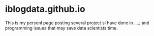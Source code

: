 # iblogdata.github.io
This is my personl page posting several project sI have done in ....; and programming issues that may save data scientists time.
